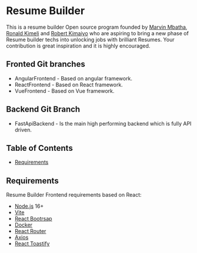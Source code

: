 Resume Builder
==========

This is a resume builder Open source program founded by [Marvin Mbatha][marvinmbatha], [Ronald Kimeli][ronaldkimeli] and [Robert Kimaiyo][robertkimaiyo] who are aspiring to bring a new phase of Resume builder techs into unlocking jobs with brilliant Resumes. Your contribution is great inspiration and it is highly encouraged.

Fronted Git branches
-----------------

* AngularFrontend - Based on angular framework.
* ReactFrontend - Based on React framework.
* VueFrontend - Based on Vue framework.

Backend Git Branch
------------------

* FastApiBackend - Is the main high performing backend which is fully API driven.

Table of Contents
-----------------

* [Requirements](#requirements)

Requirements
------------

Resume Builder Frontend requirements based on React:

* [Node.js][node] 16+
* [Vite][vite]
* [React Bootrsap][react_bootstrap]
* [Docker][docker]
* [React Router][react_router_dom]
* [Axios][axios]
* [React Toastify][toastify]

[node]: https://nodejs.org
[vite]: https://vitejs.dev
[react_bootstrap]: https://react-bootstrap.netlify.app
[docker]: https://www.docker.com
[react_router_dom]: https://reactrouter.com
[axios]: https://axios-http.com/docs/intro
[toastify]: https://fkhadra.github.io/react-toastify/introduction
[ronaldkimeli]: https://github.com/KimelirR
[marvinmbatha]: https://github.com/Mbatha-Marvin/
[robertkimaiyo]: https://github.com/robert5313

